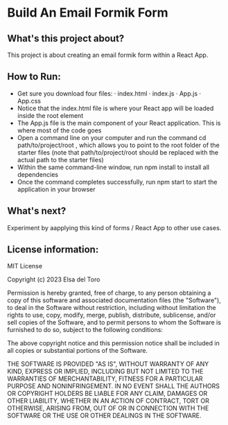 # Build An Email Formik Form
## What's this project about?
This project is about creating an email formik form within a React App.

## How to Run: 
- Get sure you download four files:
   ·  index.html
   ·  index.js
   ·  App.js
   ·  App.css
- Notice that the index.html file is where your React app will be loaded inside the root element
- The App.js file is the main component of your React application. This is where most of the code goes
- Open a command line on your computer and run the command cd path/to/project/root , which allows you to point to the root folder of the starter files (note that path/to/project/root should be replaced with the actual path to the starter files)
- Within the same command-line window, run npm install to install all dependencies
- Once the command completes successfully, run npm start to start the application in your browser
  
## What's next?
Experiment by aapplying this kind of forms / React App to other use cases.

## License information:
MIT License

Copyright (c) 2023 Elsa del Toro

Permission is hereby granted, free of charge, to any person obtaining a copy
of this software and associated documentation files (the "Software"), to deal
in the Software without restriction, including without limitation the rights
to use, copy, modify, merge, publish, distribute, sublicense, and/or sell
copies of the Software, and to permit persons to whom the Software is
furnished to do so, subject to the following conditions:

The above copyright notice and this permission notice shall be included in all
copies or substantial portions of the Software.

THE SOFTWARE IS PROVIDED "AS IS", WITHOUT WARRANTY OF ANY KIND, EXPRESS OR
IMPLIED, INCLUDING BUT NOT LIMITED TO THE WARRANTIES OF MERCHANTABILITY,
FITNESS FOR A PARTICULAR PURPOSE AND NONINFRINGEMENT. IN NO EVENT SHALL THE
AUTHORS OR COPYRIGHT HOLDERS BE LIABLE FOR ANY CLAIM, DAMAGES OR OTHER
LIABILITY, WHETHER IN AN ACTION OF CONTRACT, TORT OR OTHERWISE, ARISING FROM,
OUT OF OR IN CONNECTION WITH THE SOFTWARE OR THE USE OR OTHER DEALINGS IN THE
SOFTWARE.



